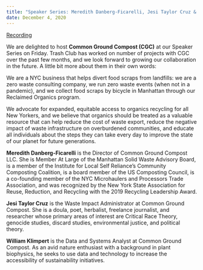 ```yaml
---
title: "Speaker Series: Meredith Danberg-Ficarelli, Jesi Taylor Cruz & William Klimpert from Common Ground Compost"
date: December 4, 2020
---
```


[Recording](https://nyu.zoom.us/rec/share/BR0OyO8WK30IzD4unt8X14lyZdR-P8B6mkkXD0oJU4kzc6cfvMOi29gby5F1w4S-.r40Q71McTiWI5U1f?startTime=1607118008000)

We are delighted to host **Common Ground Compost (CGC)** at our Speaker Series on Friday. Trash Club has worked on number of projects with CGC over the past few months, and we look forward to growing our collaboration in the future. A little bit more about them in their own words: 

We are a NYC business that helps divert food scraps from landfills: we are a zero waste consulting company, we run zero waste events (when not in a pandemic), and we collect food scraps by bicycle in Manhattan through our Reclaimed Organics program.

We advocate for expanded, equitable access to organics recycling for all New Yorkers, and we believe that organics should be treated as a valuable resource that can help reduce the cost of waste export, reduce the negative impact of waste infrastructure on overburdened communities, and educate all individuals about the steps they can take every day to improve the state of our planet for future generations.

**Meredith Danberg-Ficarelli** is the Director of Common Ground Compost LLC. She is Member At Large of the Manhattan Solid Waste Advisory Board, is a member of the Institute for Local Self Reliance’s Community Composting Coalition, is a board member of the US Composting Council, is a co-founding member of the NYC Microhaulers and Processors Trade Association, and was recognized by the New York State Association for Reuse, Reduction, and Recycling with the 2019 Recycling Leadership Award.

**Jesi Taylor Cruz** is the Waste Impact Administrator at Common Ground Compost. She is a doula, poet, herbalist, freelance journalist, and researcher whose primary areas of interest are Critical Race Theory, genocide studies, discard studies, environmental justice, and political theory.

**William Klimpert** is the Data and Systems Analyst at Common Ground Compost. As an avid nature enthusiast with a background in plant biophysics, he seeks to use data and technology to increase the accessibility of sustainability initiatives.